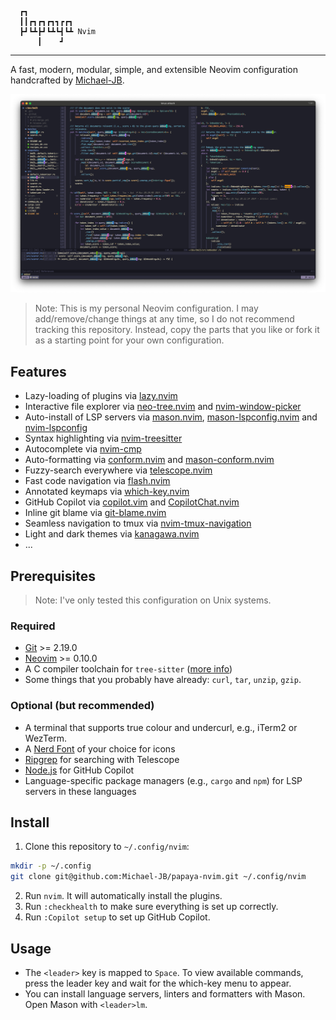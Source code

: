```
  ┏┓               
  ┃┃┏┓┏┓┏┓┓┏┏┓     
  ┣┛┗┻┣┛┗┻┗┫┗┻ Nvim
      ┃    ┛       
```

---

A fast, modern, modular, simple, and extensible Neovim configuration handcrafted by
[Michael-JB](https://github.com/Michael-JB).

![Screenshot](screenshot.png)

> Note: This is my personal Neovim configuration. I may add/remove/change things at any
time, so I do not recommend tracking this repository. Instead, copy the parts that you like or 
fork it as a starting point for your own configuration.

## Features

- Lazy-loading of plugins via [lazy.nvim](https://github.com/folke/lazy.nvim)
- Interactive file explorer via [neo-tree.nvim](https://github.com/nvim-neo-tree/neo-tree.nvim) and
[nvim-window-picker](https://github.com/s1n7ax/nvim-window-picker)
- Auto-install of LSP servers via [mason.nvim](https://github.com/williamboman/mason.nvim),
[mason-lspconfig.nvim](https://github.com/williamboman/mason-lspconfig.nvim) and
[nvim-lspconfig](https://github.com/neovim/nvim-lspconfig)
- Syntax highlighting via [nvim-treesitter](https://github.com/nvim-treesitter/nvim-treesitter)
- Autocomplete via [nvim-cmp](https://github.com/hrsh7th/nvim-cmp)
- Auto-formatting via [conform.nvim](https://github.com/stevearc/conform.nvim) and
[mason-conform.nvim](https://github.com/zapling/mason-conform.nvim)
- Fuzzy-search everywhere via [telescope.nvim](https://github.com/nvim-telescope/telescope.nvim)
- Fast code navigation via [flash.nvim](https://github.com/folke/flash.nvim)
- Annotated keymaps via [which-key.nvim](https://github.com/folke/which-key.nvim)
- GitHub Copilot via [copilot.vim](https://github.com/github/copilot.vim) and
[CopilotChat.nvim](https://github.com/CopilotC-Nvim/CopilotChat.nvim)
- Inline git blame via [git-blame.nvim](https://github.com/f-person/git-blame.nvim)
- Seamless navigation to tmux via
[nvim-tmux-navigation](https://github.com/alexghergh/nvim-tmux-navigation)
- Light and dark themes via [kanagawa.nvim](https://github.com/rebelot/kanagawa.nvim)
- ...

## Prerequisites

> Note: I've only tested this configuration on Unix systems.

### Required
- [Git](https://git-scm.com/) >= 2.19.0
- [Neovim](https://neovim.io/) >= 0.10.0
- A C compiler toolchain for `tree-sitter`
([more info](https://github.com/nvim-treesitter/nvim-treesitter#requirements))
- Some things that you probably have already: `curl`, `tar`, `unzip`, `gzip`.

### Optional (but recommended)
- A terminal that supports true colour and undercurl, e.g., iTerm2 or WezTerm.
- A [Nerd Font](https://www.nerdfonts.com/) of your choice for icons
- [Ripgrep](https://github.com/BurntSushi/ripgrep) for searching with Telescope
- [Node.js](https://nodejs.org/) for GitHub Copilot
- Language-specific package managers (e.g., `cargo` and `npm`) for LSP servers in these languages

## Install

1. Clone this repository to `~/.config/nvim`:
```sh
mkdir -p ~/.config
git clone git@github.com:Michael-JB/papaya-nvim.git ~/.config/nvim
```
2. Run `nvim`. It will automatically install the plugins.
3. Run `:checkhealth` to make sure everything is set up correctly.
4. Run `:Copilot setup` to set up GitHub Copilot.

## Usage

- The `<leader>` key is mapped to `Space`. To view available commands, press
  the leader key and wait for the which-key menu to appear.
- You can install language servers, linters and formatters with Mason. Open
  Mason with `<leader>lm`.

